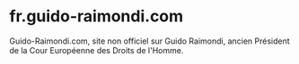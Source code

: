 # fr.guido-raimondi.com
Guido-Raimondi.com, site non officiel sur Guido Raimondi, ancien Président de la Cour Européenne des Droits de l'Homme.
